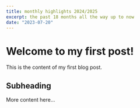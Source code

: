 ```yaml
---
title: monthly highlights 2024/2025
excerpt: the past 18 months all the way up to now
date: "2023-07-20"
---
```


# Welcome to my first post!

This is the content of my first blog post.

## Subheading

More content here...
